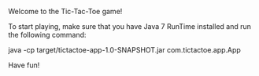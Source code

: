 Welcome to the Tic-Tac-Toe game!

To start playing, make sure that you have Java 7 RunTime installed and run the following command:

java -cp target/tictactoe-app-1.0-SNAPSHOT.jar com.tictactoe.app.App

Have fun!
